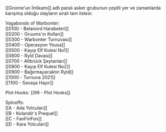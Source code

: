 ---
---  
  
[[Gnome'un İntikamı]] adlı paralı asker grubunun çeşitli yer ve zamanlarda karışmış olduğu olayların sıralı tam listesi:  
  
Vagabonds of Warbonter:  
[[0100 - Belanord Harabeleri]]  
[[0200 - Gruums'ın Kolları]]  
[[0300 - Warbonter Turnuvası]]  
[[0400 - Operasyon Yousa]]  
[[0500 - Kayıp Elf Kulesi No1]]  
[[0600 - Ryld Davası]]  
[[0700 - Altbrück Şeytanları]]  
[[0800 - Kayıp Elf Kulesi No2]]  
[[0900 - Bağırmayacaktın Ryld]]  
[[1000 - Turnuva 2021]]  
[[1100 - Savaşa Hayır]]  
  
Plot Hooks: [[99 - Plot Hooks]]  
  
Spinoffs:  
[[A - Ada Yolcuları]]  
[[B - Kolandir's Prequel]]  
[[C - FanFinFon]]  
[[D - Kara Yolcuları]]